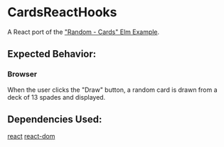 # CardsReactHooks

A React port of the ["Random - Cards" Elm Example](https://elm-lang.org/examples/cards).

## Expected Behavior:

### Browser

When the user clicks the "Draw" button, a random card is drawn from a deck of 13 spades and displayed.

## Dependencies Used:

[react](https://www.npmjs.com/package/react)
[react-dom](https://www.npmjs.com/package/react-dom)
